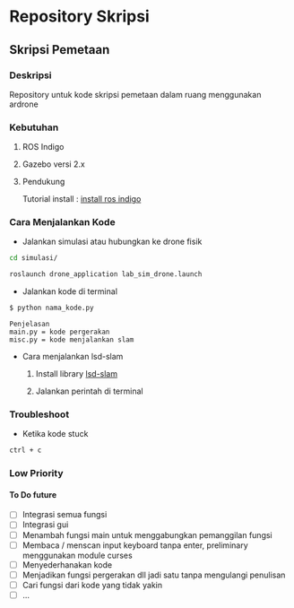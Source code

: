 # Repository Skripsi

## Skripsi Pemetaan

### Deskripsi

Repository untuk kode skripsi pemetaan dalam ruang menggunakan ardrone

### Kebutuhan

1. ROS Indigo

2. Gazebo versi 2.x

3. Pendukung

   Tutorial install : [install ros indigo](https://github.com/yanottamao/ros_install)

### Cara Menjalankan Kode

- Jalankan simulasi atau hubungkan ke drone fisik

```bash
cd simulasi/
```

```bash
roslaunch drone_application lab_sim_drone.launch
```

- Jalankan kode di terminal

```bash
$ python nama_kode.py
```

```
Penjelasan
main.py = kode pergerakan
misc.py = kode menjalankan slam
```

- Cara menjalankan lsd-slam

  1. Install library [lsd-slam](https://github.com/yanottamao/lsd_slam)

  2. Jalankan perintah di terminal

### Troubleshoot

- Ketika kode stuck

```bash
ctrl + c
```

### Low Priority

#### To Do future

- [ ] Integrasi semua fungsi
- [ ] Integrasi gui
- [ ] Menambah fungsi main untuk menggabungkan pemanggilan fungsi
- [ ] Membaca / menscan input keyboard tanpa enter, preliminary menggunakan module curses
- [ ] Menyederhanakan kode
- [ ] Menjadikan fungsi pergerakan dll jadi satu tanpa mengulangi penulisan
- [ ] Cari fungsi dari kode yang tidak yakin
- [ ] ...
